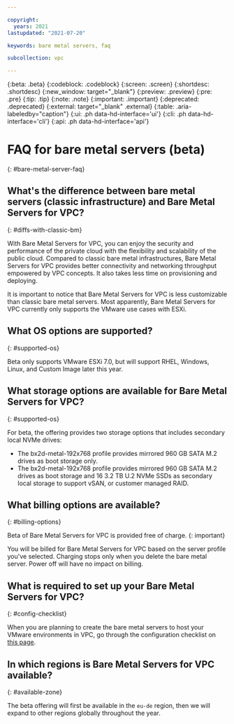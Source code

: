 ```yaml
---

copyright:
  years: 2021
lastupdated: "2021-07-20"

keywords: bare metal servers, faq

subcollection: vpc

---
```


{:beta: .beta}
{:codeblock: .codeblock}
{:screen: .screen}
{:shortdesc: .shortdesc}
{:new_window: target="_blank"}
{:preview: .preview}
{:pre: .pre}
{:tip: .tip}
{:note: .note}
{:important: .important}
{:deprecated: .deprecated}
{:external: target="_blank" .external}
{:table: .aria-labeledby="caption"}
{:ui: .ph data-hd-interface='ui'}
{:cli: .ph data-hd-interface='cli'}
{:api: .ph data-hd-interface='api'}

# FAQ for bare metal servers (beta)
{: #bare-metal-server-faq}

## What's the difference between bare metal servers (classic infrastructure) and Bare Metal Servers for VPC?
{: #diffs-with-classic-bm}

With Bare Metal Servers for VPC, you can enjoy the security and performance of the private cloud with the flexibility and scalability of the public cloud. Compared to classic bare metal infrastructures, Bare Metal Servers for VPC provides better connectivity and networking throughput empowered by VPC concepts. It also takes less time on provisioning and deploying.

It is important to notice that Bare Metal Servers for VPC is less customizable than classic bare metal servers. Most apparently, Bare Metal Servers for VPC currently only supports the VMware use cases with ESXi.

## What OS options are supported?
{: #supported-os}

Beta only supports VMware ESXi 7.0, but will support RHEL, Windows, Linux, and Custom Image later this year. 

## What storage options are available for Bare Metal Servers for VPC?
{: #supported-os}

For beta, the offering provides two storage options that includes secondary local NVMe drives: 

* The bx2d-metal-192x768 profile provides mirrored 960 GB SATA M.2 drives as boot storage only. 
* The bx2d-metal-192x768 profile provides mirrored 960 GB SATA M.2 drives as boot storage and 16 3.2 TB U.2 NVMe SSDs as secondary local storage to support vSAN, or customer managed RAID. 

## What billing options are available?
{: #billing-options}

Beta of Bare Metal Servers for VPC is provided free of charge.
{: important}

You will be billed for Bare Metal Servers for VPC based on the server profile you've selected. Charging stops only when you delete the bare metal server. Power off will have no impact on billing. 

## What is required to set up your Bare Metal Servers for VPC? 
{: #config-checklist}

When you are planning to create the bare metal servers to host your VMware environments in VPC, go through the configuration checklist on [this page](/docs/vpc?topic=vpc-planning-for-bare-metal-servers). 

## In which regions is Bare Metal Servers for VPC available?
{: #available-zone}

The beta offering will first be available in the `eu-de` region, then we will expand to other regions globally throughout the year. 
